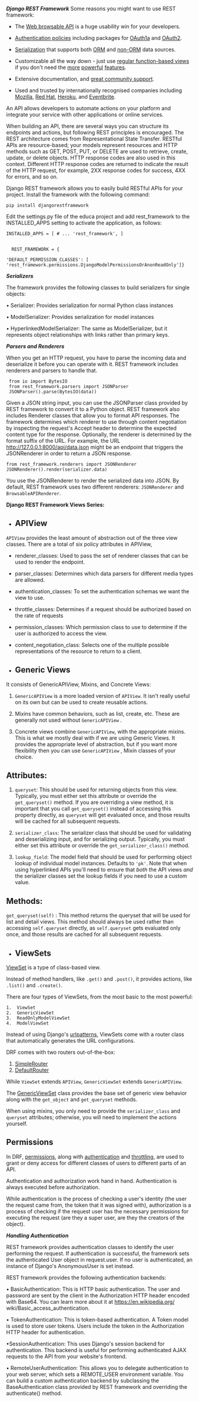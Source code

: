 ***Django REST Framework***
Some reasons you might want to use REST framework:

-   The  [Web browsable API](https://restframework.herokuapp.com/)  is a huge usability win for your developers.

-   [Authentication policies](https://www.django-rest-framework.org/api-guide/authentication/)  including packages for  [OAuth1a](https://www.django-rest-framework.org/api-guide/authentication/#django-rest-framework-oauth)  and  [OAuth2](https://www.django-rest-framework.org/api-guide/authentication/#django-oauth-toolkit).

-   [Serialization](https://www.django-rest-framework.org/api-guide/serializers/)  that supports both  [ORM](https://www.django-rest-framework.org/api-guide/serializers#modelserializer)  and  [non-ORM](https://www.django-rest-framework.org/api-guide/serializers#serializers)  data sources.

-   Customizable all the way down - just use  [regular function-based views](https://www.django-rest-framework.org/api-guide/views#function-based-views)  if you don't need the  [more](https://www.django-rest-framework.org/api-guide/generic-views/)  [powerful](https://www.django-rest-framework.org/api-guide/viewsets/)  [features](https://www.django-rest-framework.org/api-guide/routers/).

-   Extensive documentation, and  [great community support](https://groups.google.com/forum/?fromgroups#!forum/django-rest-framework).

-   Used and trusted by internationally recognised companies including  [Mozilla](https://www.mozilla.org/en-US/about/),  [Red Hat](https://www.redhat.com/),  [Heroku](https://www.heroku.com/), and  [Eventbrite](https://www.eventbrite.co.uk/about/).

An API allows developers to automate actions on your platform and integrate your service with other applications or online services.

When building an API, there are several ways you can structure its endpoints and actions, but following REST principles is encouraged. The REST architecture comes from Representational State Transfer. RESTful APIs are resource-based; your models represent resources and HTTP methods such as GET, POST, PUT, or DELETE are used to retrieve, create, update, or delete objects. HTTP response codes are also used in this context. Different HTTP response codes are returned to indicate the result of the HTTP request, for example, 2XX response codes for success, 4XX for errors, and so on.

Django REST framework allows you to easily build RESTful APIs for your project.
Install the framework with the following command: 

    pip install djangorestframework

Edit the settings.py file of the educa project and add rest_framework to the INSTALLED_APPS setting to activate the application, as follows:

    INSTALLED_APPS = [ # ... 'rest_framework', ]
     

      REST_FRAMEWORK = {
    
    'DEFAULT_PERMISSION_CLASSES': [    
    'rest_framework.permissions.DjangoModelPermissionsOrAnonReadOnly']}


***Serializers***

 The framework provides the following classes to build serializers for single objects:
 
  • Serializer: Provides serialization for normal Python class instances 
  
  • ModelSerializer: Provides serialization for model instances 
  
  • HyperlinkedModelSerializer: The same as ModelSerializer, but it represents object relationships with links rather than primary keys. 
 
 ***Parsers and Renderers***
 
 When you get an HTTP request, you have to parse the incoming data and deserialize it before you can operate with it. REST framework includes renderers and parsers to handle that.

     from io import BytesIO
     from rest_framework.parsers import JSONParser
     JSONParser().parse(BytesIO(data))

Given a JSON string input, you can use the JSONParser class provided by REST framework to convert it to a Python object. REST framework also includes Renderer classes that allow you to format API responses. The framework determines which renderer to use through content negotiation by inspecting the request's Accept header to determine the expected content type for the response. Optionally, the renderer is determined by the format suffix of the URL. For example, the URL http://127.0.0.1:8000/api/data.json might be an endpoint that triggers the JSONRenderer in order to return a JSON response.

    from rest_framework.renderers import JSONRenderer 
    JSONRenderer().render(serializer.data)

You use the JSONRenderer to render the serialized data into JSON. By default, REST framework uses two different renderers: 
`JSONRenderer` and `BrowsableAPIRenderer`.

**Django REST Framework Views Series:**

-   ## APIView
`APIView` provides the least amount of abstraction out of the three view classes. There are a total of six policy attributes in APIView,

-   renderer_classes: Used to pass the set of renderer classes that can be used to render the endpoint.

-   parser_classes: Determines which data parsers for different media types are allowed.

-   authentication_classes: To set the authentication schemas we want the view to use.

-   throttle_classes: Determines if a request should be authorized based on the rate of requests

-   permission_classes: Which permission class to use to determine if the user is authorized to access the view.

-   content_negotiation_class: Selects one of the multiple possible representations of the resource to return to a client.

-   ## Generic Views
 It consists of GenericAPIView, Mixins, and Concrete Views:
 1.  `GenericAPIView`  is a more loaded version of  `APIView`. It isn't really useful on its own but can be used to create reusable actions.

2.  Mixins have common behaviors, such as list, create, etc. These are generally not used without  `GenericAPIView`  .

3.  Concrete views combine  `GenericAPIView`, with the appropriate mixins. This is what we mostly deal with if we are using Generic Views. It provides the appropriate level of abstraction, but if you want more flexibility then you can use  `GenericAPIView`  , Mixin classes of your choice.

## Attributes:

1.  `queryset`: This should be used for returning objects from this view. Typically, you must either set this attribute or override the  `get_queryset()`  method. If you are overriding a view method, it is important that you call  `get_queryset()`  instead of accessing this property directly, as  `queryset`  will get evaluated once, and those results will be cached for all subsequent requests.

2.  `serializer_class`: The serializer class that should be used for validating and deserializing input, and for serializing output. Typically, you must either set this attribute or override the  `get_serializer_class()`  method.

3.  `lookup_field`: The model field that should be used for performing object lookup of individual model instances. Defaults to  `'pk'`. Note that when using hyperlinked APIs you'll need to ensure that  _both_  the API views  _and_  the serializer classes set the lookup fields if you need to use a custom value.

## Methods:

`get_queryset(self)`  : This method returns the queryset that will be used for list and detail views. This method should always be used rather than accessing  `self.queryset`  directly, as  `self.queryset`  gets evaluated only once, and those results are cached for all subsequent requests.

-   ## ViewSets
[ViewSet](https://www.django-rest-framework.org/api-guide/viewsets/#viewsets) is a type of class-based view.

Instead of method handlers, like `.get()` and `.post()`, it provides actions, like `.list()` and `.create()`.

There are four types of ViewSets, from the most basic to the most powerful:

    1.  ViewSet
    2.  GenericViewSet
    3.  ReadOnlyModelViewSet
    4.  ModelViewSet


Instead of using Django's  [urlpatterns](https://docs.djangoproject.com/en/3.2/topics/http/urls/#syntax-of-the-urlpatterns-variable), ViewSets come with a router 
class that automatically generates the URL configurations.

DRF comes with two routers out-of-the-box:

1.  [SimpleRouter](https://www.django-rest-framework.org/api-guide/routers/#simplerouter)
2.  [DefaultRouter](https://www.django-rest-framework.org/api-guide/routers/#defaultrouter)

While  `ViewSet`  extends  `APIView`,  `GenericViewSet`  extends  `GenericAPIView`.

The  [GenericViewSet](https://www.django-rest-framework.org/api-guide/viewsets/#genericviewset)  class provides the base set of generic view behavior along 
with the  `get_object`  and  `get_queryset`  methods.

When using mixins, you only need to provide the `serializer_class` and `queryset` attributes; otherwise, you will need to implement the actions yourself.

## Permissions

In DRF,  [permissions](https://www.django-rest-framework.org/api-guide/permissions/), along with
[authentication](https://www.django-rest-framework.org/api-guide/authentication/)  and  [throttling](https://www.django-rest-framework.org/api-guide/throttling/), 
are used to grant or deny access for different classes of users to different parts of an API.

Authentication and authorization work hand in hand. Authentication is always executed before authorization.

While authentication is the process of checking a user's identity (the user the request came from, the token that it was signed with), authorization is 
a process of checking if the request user has the necessary permissions for executing the request (are they a super user, are they the creators of the object).


***Handling Authentication***

REST framework provides authentication classes to identify the user performing the request. If authentication is successful, the framework sets the authenticated 
User object in request.user. If no user is authenticated, an instance of Django's AnonymousUser is set instead. 

REST framework provides the following authentication backends:

• BasicAuthentication: This is HTTP basic authentication. The user and password are sent by the client in the Authorization HTTP header encoded with Base64. 
You can learn more about it at https://en.wikipedia.org/ wiki/Basic_access_authentication.

 • TokenAuthentication: This is token-based authentication. A Token model is used to store user tokens. Users include the token in the Authorization HTTP header 
 for authentication.
 
•SessionAuthentication: This uses Django's session backend for authentication. This backend is useful for performing authenticated AJAX requests to the API 
from your website's frontend. 

• RemoteUserAuthentication: This allows you to delegate authentication to your web server, which sets a REMOTE_USER environment variable. You can build
a custom authentication backend by subclassing the BaseAuthentication class provided by REST framework and overriding the authenticate() method.
